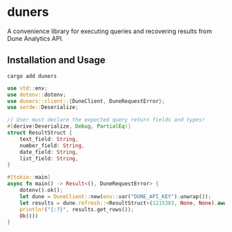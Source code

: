 # duners

A convenience library for executing queries and recovering results from Dune Analytics API.

## Installation and Usage

```shell
cargo add duners
```

```rust
use std::env;
use dotenv::dotenv;
use duners::client::{DuneClient, DuneRequestError};
use serde::Deserialize;

// User must declare the expected query return fields and types!
#[derive(Deserialize, Debug, PartialEq)]
struct ResultStruct {
    text_field: String,
    number_field: String,
    date_field: String,
    list_field: String,
}

#[tokio::main]
async fn main() -> Result<(), DuneRequestError> {
    dotenv().ok();
    let dune = DuneClient::new(env::var("DUNE_API_KEY").unwrap());
    let results = dune.refresh::<ResultStruct>(1215383, None, None).await?;
    println!("{:?}", results.get_rows());
    Ok(())
}
```
